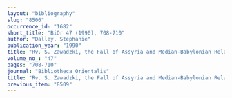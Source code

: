 ```yaml
---
layout: "bibliography"
slug: "8506"
occurrence_id: "1682"
short_title: "BiOr 47 (1990), 708-710"
author: "Dalley, Stephanie"
publication_year: "1990"
title: "Rv. S. Zawadzki, the Fall of Assyria and Median-Babylonian Relations (1988)"
volume_no_: "47"
pages: "708-710"
journal: "Bibliotheca Orientalis"
title: "Rv. S. Zawadzki, the Fall of Assyria and Median-Babylonian Relations (1988)"
previous_item: "8509"
---
```

